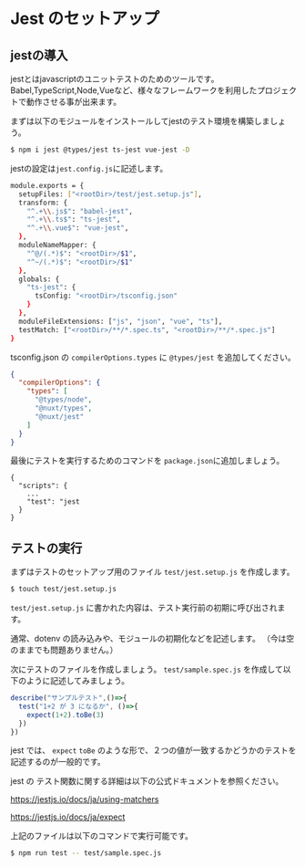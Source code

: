 # Jest のセットアップ

## jestの導入

jestとはjavascriptのユニットテストのためのツールです。
Babel,TypeScript,Node,Vueなど、様々なフレームワークを利用したプロジェクトで動作させる事が出来ます。

まずは以下のモジュールをインストールしてjestのテスト環境を構築しましょう。

```bash
$ npm i jest @types/jest ts-jest vue-jest -D
```

jestの設定は```jest.config.js```に記述します。

```bash
module.exports = {
  setupFiles: ["<rootDir>/test/jest.setup.js"],
  transform: {
    "^.+\\.js$": "babel-jest",
    "^.+\\.ts$": "ts-jest",
    "^.+\\.vue$": "vue-jest",
  },
  moduleNameMapper: {
    "^@/(.*)$": "<rootDir>/$1",
    "^~/(.*)$": "<rootDir>/$1"
  },
  globals: {
    "ts-jest": {
      tsConfig: "<rootDir>/tsconfig.json"
    }
  },
  moduleFileExtensions: ["js", "json", "vue", "ts"],
  testMatch: ["<rootDir>/**/*.spec.ts", "<rootDir>/**/*.spec.js"]
}
```

tsconfig.json の `compilerOptions.types` に `@types/jest` を追加してください。

```json
{
  "compilerOptions": {
    "types": [
      "@types/node",
      "@nuxt/types",
      "@nuxt/jest"
    ]
  }
}
```

最後にテストを実行するためのコマンドを `package.json`に追加しましょう。

```
{
  "scripts": {
    ...
    "test": "jest
  }
}
```

## テストの実行

まずはテストのセットアップ用のファイル `test/jest.setup.js` を作成します。

```bash
$ touch test/jest.setup.js 
```

`test/jest.setup.js` に書かれた内容は、テスト実行前の初期に呼び出されます。

通常、dotenv の読み込みや、モジュールの初期化などを記述します。
（今は空のままでも問題ありません。）

次にテストのファイルを作成しましょう。
`test/sample.spec.js` を作成して以下のように記述してみましょう。

```js
describe("サンプルテスト",()=>{
  test("1+2 が 3 になるか", ()=>{
    expect(1+2).toBe(3)
  })
})
```

jest では、 `expect` `toBe` のような形で、２つの値が一致するかどうかのテストを記述するのが一般的です。

jest の テスト関数に関する詳細は以下の公式ドキュメントを参照ください。

https://jestjs.io/docs/ja/using-matchers

https://jestjs.io/docs/ja/expect

上記のファイルは以下のコマンドで実行可能です。

```bash
$ npm run test -- test/sample.spec.js
```
